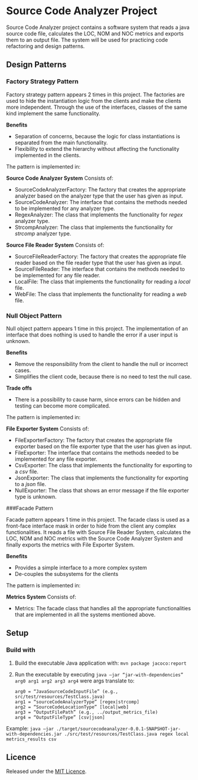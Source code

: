 # Source Code Analyzer Project

Source Code Analyzer project contains a software system that reads a java source code file, calculates the LOC, NOM and NOC metrics and exports them to an output file. The system will be used for practicing code refactoring and design patterns.

## Design Patterns

### Factory Strategy Pattern

Factory strategy pattern appears 2 times in this project. The factories are used to hide the instantiation logic from the clients and make the clients more independent. Through the use of the interfaces, classes of the same kind implement the same functionality.

**Benefits**
* Separation of concerns, because the logic for class instantiations is separated from the main functionality.
* Flexibility to extend the hierarchy without affecting the functionality implemented in the clients.

The pattern is implemented in:

**Source Code Analyzer System**
Consists of:
* SourceCodeAnalyzerFactory: The factory that creates the appropriate analyzer based on the analyzer type that the user has given as input.
* SourceCodeAnalyzer: The interface that contains the methods needed to be implemented for any analyzer type.
* RegexAnalyzer: The class that implements the functionality for *regex* analyzer type.
* StrcompAnalyzer: The class that implements the functionality for *strcomp* analyzer type.

**Source File Reader System**
Consists of:
* SourceFileReaderFactory: The factory that creates the appropriate file reader based on the file reader type that the user has given as input.
* SourceFileReader: The interface that contains the methods needed to be implemented for any file reader.
* LocalFile: The class that implements the functionality for reading a *local* file.
* WebFile: The class that implements the functionality for reading a *web* file.

### Null Object Pattern

Null object pattern appears 1 time in this project. The implementation of an interface that does nothing is used to handle the error if a user input is unknown.

**Benefits**
* Remove the responsibility from the client to handle the null or incorrect cases.
* Simplifies the client code, because there is no need to test the null case.

**Trade offs**
* There is a possibility to cause harm, since errors can be hidden and testing can become more complicated.

The pattern is implemented in:

**File Exporter System**
Consists of:
* FileExporterFactory: The factory that creates the appropriate file exporter based on the file exporter type that the user has given as input.
* FileExporter: The interface that contains the methods needed to be implemented for any file exporter.
* CsvExporter: The class that implements the functionality for exporting to a *csv* file.
* JsonExporter: The class that implements the functionality for exporting to a *json* file.
* NullExporter: The class that shows an error message if the file exporter type is unknown.

###Facade Pattern

Facade pattern appears 1 time in this project. The facade class is used as a front-face interface mask in order to hide from the client any complex functionalities. It reads a file with Source File Reader System, calculates the LOC, NOM and NOC metrics with the Source Code Analyzer System and finally exports the metrics with File Exporter System.

**Benefits**
* Provides a simple interface to a more complex system
* De-couples the subsystems for the clients

The pattern is implemented in:

**Metrics System**
Consists of:
* Metrics: The facade class that handles all the appropriate functionalities that are implemented in all the systems mentioned above. 

## Setup

### Build with

1. Build the executable Java application with: `mvn package jacoco:report`

2. Run the executable by executing `java –jar “jar-with-dependencies” arg0 arg1 arg2 arg3 arg4` were args translate to: 	
	```
	arg0 = “JavaSourceCodeInputFile” (e.g., src/test/resources/TestClass.java)
	arg1 = “sourceCodeAnalyzerType” [regex|strcomp]
	arg2 = “SourceCodeLocationType” [local|web]
	arg3 = “OutputFilePath” (e.g., ../output_metrics_file)
	arg4 = “OutputFileType” [csv|json]
	```
Example: 
	`java –jar ./target/sourcecodeanalyzer-0.0.1-SNAPSHOT-jar-with-dependencies.jar ./src/test/resources/TestClass.java regex local metrics_results csv`
	
## Licence

Released under the [MIT Licence](https://github.com/dimitraKl/seip-lab-assignments/blob/master/LICENSE).	